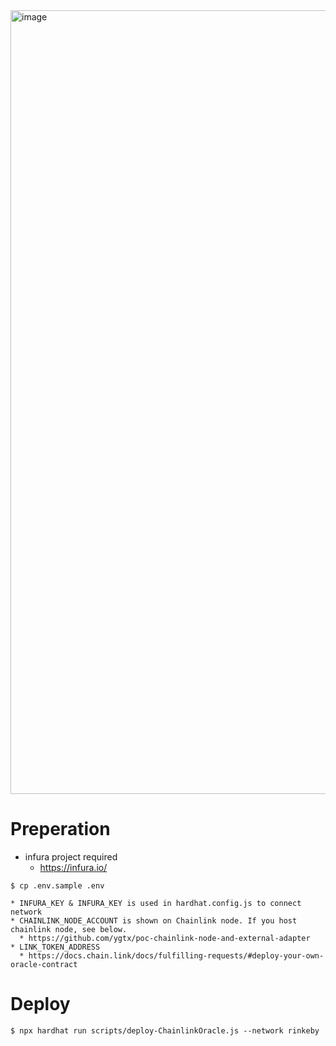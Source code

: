 <img width="1254" alt="image" src="https://user-images.githubusercontent.com/1631778/179434253-b3dd2d66-113f-429e-b8cc-bac146885af0.png">


# Preperation

* infura project required
  * https://infura.io/

```
$ cp .env.sample .env

* INFURA_KEY & INFURA_KEY is used in hardhat.config.js to connect network
* CHAINLINK_NODE_ACCOUNT is shown on Chainlink node. If you host chainlink node, see below.
  * https://github.com/ygtx/poc-chainlink-node-and-external-adapter
* LINK_TOKEN_ADDRESS
  * https://docs.chain.link/docs/fulfilling-requests/#deploy-your-own-oracle-contract
```

# Deploy

```
$ npx hardhat run scripts/deploy-ChainlinkOracle.js --network rinkeby

```
